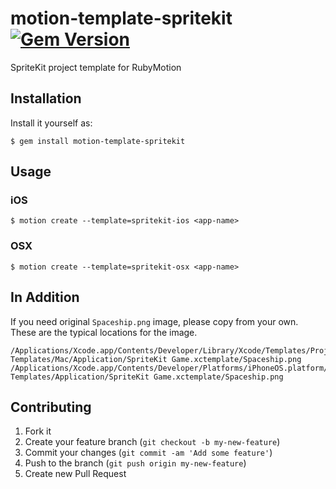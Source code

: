 # motion-template-spritekit [![Gem Version](https://badge.fury.io/rb/motion-template-spritekit.png)](http://badge.fury.io/rb/motion-template-spritekit)

SpriteKit project template for RubyMotion

## Installation

Install it yourself as:

    $ gem install motion-template-spritekit

## Usage

### iOS

    $ motion create --template=spritekit-ios <app-name>

### OSX

    $ motion create --template=spritekit-osx <app-name>

## In Addition

If you need original `Spaceship.png` image, please copy from your own.
These are the typical locations for the image.

    /Applications/Xcode.app/Contents/Developer/Library/Xcode/Templates/Project Templates/Mac/Application/SpriteKit Game.xctemplate/Spaceship.png
    /Applications/Xcode.app/Contents/Developer/Platforms/iPhoneOS.platform/Developer/Library/Xcode/Templates/Project Templates/Application/SpriteKit Game.xctemplate/Spaceship.png

## Contributing

1. Fork it
2. Create your feature branch (`git checkout -b my-new-feature`)
3. Commit your changes (`git commit -am 'Add some feature'`)
4. Push to the branch (`git push origin my-new-feature`)
5. Create new Pull Request
